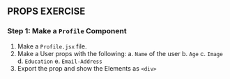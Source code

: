 ## PROPS EXERCISE

### Step 1: Make a `Profile` Component

1.  Make a `Profile.jsx` file.
2.  Make a User props with the following:
    a. `Name` of the user
    b. `Age`
    c. `Image`
    d. `Education`
    e. `Email-Address`
3.  Export the prop and show the Elements as `<div>`
